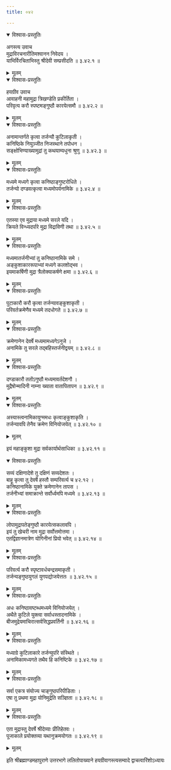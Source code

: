 ```yaml
---
title: ०४२

---
```


<details open><summary>विश्वास-प्रस्तुतिः</summary>

अगस्त्य उवाच  
मुद्राविरचनारीतिमश्वानन निवेदय ।  
याभिर्विरचिताभिस्तु श्रीदेवी सम्प्रसीदति ॥ ३.४२.१ ॥
</details>

<details><summary>मूलम्</summary>

अगस्त्य उवाच  
मुद्राविरचनारीतिमश्वानन निवेदय ।  
याभिर्विरचिताभिस्तु श्रीदेवी सम्प्रसीदति ॥ ३.४२.१ ॥
</details>
  

<details open><summary>विश्वास-प्रस्तुतिः</summary>

हयग्रीव उवाच  
आवाहनी महामुद्रा त्रिखण्डेति प्रकीर्तिता ।  
परिवृत्य करौ स्पष्टमङ्गुष्ठौ कारयेत्समौ ॥ ३.४२.२ ॥
</details>

<details><summary>मूलम्</summary>

हयग्रीव उवाच  
आवाहनी महामुद्रा त्रिखण्डेति प्रकीर्तिता ।  
परिवृत्य करौ स्पष्टमङ्गुष्ठौ कारयेत्समौ ॥ ३.४२.२ ॥
</details>
  

<details open><summary>विश्वास-प्रस्तुतिः</summary>

अनामान्तर्गते कृत्वा तर्जन्यौ कुटिलाकृती ।  
कनिष्ठिके नियुञ्जीत निजस्थाने तपोधन ।  
सङ्क्षोभिण्याख्यामुद्रां तु कथयाम्यधुना श्रुणु ॥ ३.४२.३ ॥
</details>

<details><summary>मूलम्</summary>

अनामान्तर्गते कृत्वा तर्जन्यौ कुटिलाकृती ।  
कनिष्ठिके नियुञ्जीत निजस्थाने तपोधन ।  
सङ्क्षोभिण्याख्यामुद्रां तु कथयाम्यधुना श्रुणु ॥ ३.४२.३ ॥
</details>
  

<details open><summary>विश्वास-प्रस्तुतिः</summary>

मध्यमे मध्यगे कृत्वा कनिष्ठाङ्गुष्टरोधिते ।  
तर्जन्यो दण्डवत्कृत्वा मध्यमोपर्यनामिके ॥ ३.४२.४ ॥
</details>

<details><summary>मूलम्</summary>

मध्यमे मध्यगे कृत्वा कनिष्ठाङ्गुष्टरोधिते ।  
तर्जन्यो दण्डवत्कृत्वा मध्यमोपर्यनामिके ॥ ३.४२.४ ॥
</details>
  

<details open><summary>विश्वास-प्रस्तुतिः</summary>

एतस्या एव मुद्राया मध्यमे सरले यदि ।  
क्रियते विन्ध्यदर्पारे मुद्रा विद्राविणी तथा ॥ ३.४२.५ ॥
</details>

<details><summary>मूलम्</summary>

एतस्या एव मुद्राया मध्यमे सरले यदि ।  
क्रियते विन्ध्यदर्पारे मुद्रा विद्राविणी तथा ॥ ३.४२.५ ॥
</details>
  

<details open><summary>विश्वास-प्रस्तुतिः</summary>

मध्यमातर्जनीभ्यां तु कनिष्ठानामिके समे ।  
अङ्कुशाकाररूपाभ्यां मध्यगे कलशोद्भव ।  
इयमाकर्षिणी मुद्रा त्रैलोक्याकर्षणे क्षमा ॥ ३.४२.६ ॥
</details>

<details><summary>मूलम्</summary>

मध्यमातर्जनीभ्यां तु कनिष्ठानामिके समे ।  
अङ्कुशाकाररूपाभ्यां मध्यगे कलशोद्भव ।  
इयमाकर्षिणी मुद्रा त्रैलोक्याकर्षणे क्षमा ॥ ३.४२.६ ॥
</details>
  

<details open><summary>विश्वास-प्रस्तुतिः</summary>

पुटाकारौ करौ कृत्वा तर्जन्यावङ्कुशाकृती ।  
परिवर्तक्रमेणैव मध्यमे तदधोगते ॥ ३.४२.७ ॥
</details>

<details><summary>मूलम्</summary>

पुटाकारौ करौ कृत्वा तर्जन्यावङ्कुशाकृती ।  
परिवर्तक्रमेणैव मध्यमे तदधोगते ॥ ३.४२.७ ॥
</details>
  

<details open><summary>विश्वास-प्रस्तुतिः</summary>

क्रमेणानेन देवर्षे मध्यमामध्यगेऽनुजे ।  
अनामिके तु सरले तद्बहिस्तर्जनीद्वयम् ॥ ३.४२.८ ॥
</details>

<details><summary>मूलम्</summary>

क्रमेणानेन देवर्षे मध्यमामध्यगेऽनुजे ।  
अनामिके तु सरले तद्बहिस्तर्जनीद्वयम् ॥ ३.४२.८ ॥
</details>
  

<details open><summary>विश्वास-प्रस्तुतिः</summary>

दण्डाकारौ ततोंऽगुष्ठौ मध्यमावर्तदेशगौ ।  
मुद्रैषोन्मादिनी नाम्ना ख्याता वातापितापन ॥ ३.४२.९ ॥
</details>

<details><summary>मूलम्</summary>

दण्डाकारौ ततोंऽगुष्ठौ मध्यमावर्तदेशगौ ।  
मुद्रैषोन्मादिनी नाम्ना ख्याता वातापितापन ॥ ३.४२.९ ॥
</details>
  

<details open><summary>विश्वास-प्रस्तुतिः</summary>

अस्यास्त्वनामिकायुग्ममधः कृत्वाङ्कुशाकृति ।  
तर्जन्यावपि तेनैव क्रमेण विनियोजयेत् ॥ ३.४२.१० ॥
</details>

<details><summary>मूलम्</summary>

अस्यास्त्वनामिकायुग्ममधः कृत्वाङ्कुशाकृति ।  
तर्जन्यावपि तेनैव क्रमेण विनियोजयेत् ॥ ३.४२.१० ॥
</details>
  
इयं महाङ्कुशा मुद्रा सर्वकार्यार्थसाधिका ॥ ३.४२.११ ॥  
  

<details open><summary>विश्वास-प्रस्तुतिः</summary>

सव्यं दक्षिणादेशे तु दक्षिणं सव्यदेशतः ।  
बाहू कृत्वा तु देवर्षे हस्तौ सम्परिवर्त्य च ४२.१२ ।  
कनिष्ठानामिके युक्ते क्रमेणानेन तापस ।  
तर्जनीभ्यां समाक्रान्ते सर्वोर्ध्वमपि मध्यमे ॥ ३.४२.१३ ॥
</details>

<details><summary>मूलम्</summary>

सव्यं दक्षिणादेशे तु दक्षिणं सव्यदेशतः ।  
बाहू कृत्वा तु देवर्षे हस्तौ सम्परिवर्त्य च ४२.१२ ।  
कनिष्ठानामिके युक्ते क्रमेणानेन तापस ।  
तर्जनीभ्यां समाक्रान्ते सर्वोर्ध्वमपि मध्यमे ॥ ३.४२.१३ ॥
</details>
  

<details open><summary>विश्वास-प्रस्तुतिः</summary>

लोपामुद्रापतेङ्गुष्ठौ कारयेत्सकलावपि ।  
इयं तु खेचरी नाम मुद्रा सर्वोत्तमोत्तमा ।  
एतद्विज्ञानमात्रेण योगिनीनां प्रियो भवेत् ॥ ३.४२.१४ ॥
</details>

<details><summary>मूलम्</summary>

लोपामुद्रापतेङ्गुष्ठौ कारयेत्सकलावपि ।  
इयं तु खेचरी नाम मुद्रा सर्वोत्तमोत्तमा ।  
एतद्विज्ञानमात्रेण योगिनीनां प्रियो भवेत् ॥ ३.४२.१४ ॥
</details>
  

<details open><summary>विश्वास-प्रस्तुतिः</summary>

परिवर्त्य करौ स्पृष्टावर्धचन्द्रसमाकृती ।  
तर्जन्यङ्गुष्ठयुगलं युगपद्योजयेत्ततः ॥ ३.४२.१५ ॥
</details>

<details><summary>मूलम्</summary>

परिवर्त्य करौ स्पृष्टावर्धचन्द्रसमाकृती ।  
तर्जन्यङ्गुष्ठयुगलं युगपद्योजयेत्ततः ॥ ३.४२.१५ ॥
</details>
  

<details open><summary>विश्वास-प्रस्तुतिः</summary>

अधः कनिष्ठावष्टब्धमध्यमे विनियोजयेत् ।  
अथैते कुटिले युक्त्वा सर्वाधस्तादनामिके ।  
बीजमुद्रेयमाचिरात्सर्वसिद्धप्रवर्तिनी ॥ ३.४२.१६ ॥
</details>

<details><summary>मूलम्</summary>

अधः कनिष्ठावष्टब्धमध्यमे विनियोजयेत् ।  
अथैते कुटिले युक्त्वा सर्वाधस्तादनामिके ।  
बीजमुद्रेयमाचिरात्सर्वसिद्धप्रवर्तिनी ॥ ३.४२.१६ ॥
</details>
  

<details open><summary>विश्वास-प्रस्तुतिः</summary>

मध्याग्रे कुटिलाकारे तर्जन्युपरि संस्थिते ।  
अनामिकामध्यगते तथैव हि कनिष्टिके ॥ ३.४२.१७ ॥
</details>

<details><summary>मूलम्</summary>

मध्याग्रे कुटिलाकारे तर्जन्युपरि संस्थिते ।  
अनामिकामध्यगते तथैव हि कनिष्टिके ॥ ३.४२.१७ ॥
</details>
  

<details open><summary>विश्वास-प्रस्तुतिः</summary>

सर्वा एकत्र संयोज्य चाङ्गुष्ठपरिपीडिताः ।  
एषा तु प्रथमा मुद्रा योनिमुद्रेति सञ्ज्ञिता ॥ ३.४२.१८ ॥
</details>

<details><summary>मूलम्</summary>

सर्वा एकत्र संयोज्य चाङ्गुष्ठपरिपीडिताः ।  
एषा तु प्रथमा मुद्रा योनिमुद्रेति सञ्ज्ञिता ॥ ३.४२.१८ ॥
</details>
  

<details open><summary>विश्वास-प्रस्तुतिः</summary>

एता मुद्रास्तु देवर्षे श्रीदेव्याः प्रीतिहेतवः ।  
पूजाकाले प्रयोक्तव्या यथानुक्रमयोगतः ॥ ३.४२.१९ ॥
</details>

<details><summary>मूलम्</summary>

एता मुद्रास्तु देवर्षे श्रीदेव्याः प्रीतिहेतवः ।  
पूजाकाले प्रयोक्तव्या यथानुक्रमयोगतः ॥ ३.४२.१९ ॥
</details>
  
इति श्रीब्रह्माण्डमहापुराणे उत्तरभागे ललितोपाख्याने हयग्रीवागस्त्यसम्वादे द्वाचत्वारिंशोऽध्यायः